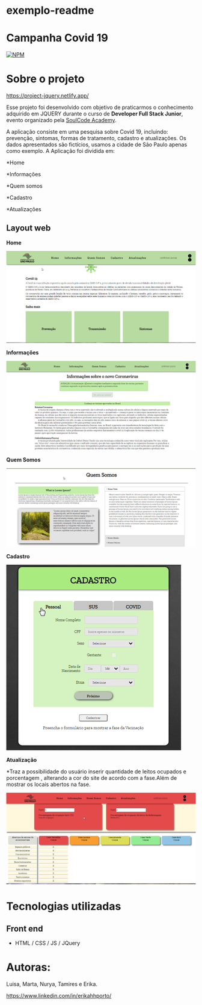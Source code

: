 
# exemplo-readme

# Campanha Covid 19
[![NPM](https://img.shields.io/npm/l/react)](https://github.com/devsuperior/sds1-wmazoni/blob/master/LICENSE) 

# Sobre o projeto
https://project-jquery.netlify.app/

Esse projeto foi desenvolvido com objetivo de praticarmos o conhecimento adquirido em JQUERY durante o curso de  **Developer Full Stack Junior**, evento organizado pela [SoulCode Academy](https://soulcodeacademy.org/).

A aplicação consiste em uma pesquisa sobre Covid 19, incluindo: prevenção, sintomas, formas de tratamento, cadastro e atualizações. Os dados apresentados são fictícios, usamos a cidade de São Paulo apenas como exemplo. A Aplicação foi dividida em:

*Home

*Informações

*Quem somos

*Cadastro

*Atualizações

## Layout web

**Home**

![Web 1](https://github.com/erika-porto/exemploReadme/blob/main/assets/home.png)

**Informações**

![Web 2](https://github.com/erika-porto/exemploReadme/blob/main/assets/informacoes.png)

**Quem Somos**

![Web 3](https://github.com/erika-porto/exemploReadme/blob/main/assets/quemsomos.png)

**Cadastro**

![Web 4](https://github.com/erika-porto/exemploReadme/blob/main/assets/cadastro.png)

**Atualização**

*Traz a possibilidade do usuário inserir quantidade de leitos ocupados e porcentagem , alterando a cor do site de acordo com a fase.Além de mostrar os locais abertos na fase.

![Web 5](https://github.com/erika-porto/exemploReadme/blob/main/assets/atualizacoes.png)

# Tecnologias utilizadas

## Front end
- HTML / CSS / JS / JQuery

# Autoras:

Luisa, Marta, Nurya, Tamires e Erika.

https://www.linkedin.com/in/erikahhporto/


 
